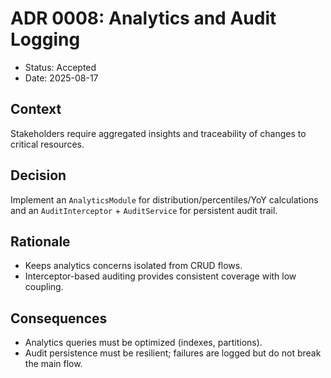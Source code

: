 # ADR 0008: Analytics and Audit Logging

- Status: Accepted
- Date: 2025-08-17

## Context
Stakeholders require aggregated insights and traceability of changes to critical resources.

## Decision
Implement an `AnalyticsModule` for distribution/percentiles/YoY calculations and an `AuditInterceptor` + `AuditService` for persistent audit trail.

## Rationale
- Keeps analytics concerns isolated from CRUD flows.
- Interceptor-based auditing provides consistent coverage with low coupling.

## Consequences
- Analytics queries must be optimized (indexes, partitions).
- Audit persistence must be resilient; failures are logged but do not break the main flow.
